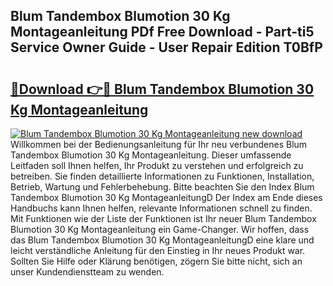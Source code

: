 ## Blum Tandembox Blumotion 30 Kg Montageanleitung PDf Free Download - Part-ti5 Service Owner Guide - User Repair Edition T0BfP

# <h2><a href="http://df8ibvc.blite.top/?on=Blum+Tandembox+Blumotion+30+Kg+Montageanleitung">🔗Download 👉🔴 Blum Tandembox Blumotion 30 Kg Montageanleitung</a></h2>

[![Blum Tandembox Blumotion 30 Kg Montageanleitung new download](https://i.imgur.com/lujVjoI.png)](http://df8ibvc.blite.top/?on=Blum+Tandembox+Blumotion+30+Kg+Montageanleitung)
Willkommen bei der Bedienungsanleitung für Ihr neu verbundenes Blum Tandembox Blumotion 30 Kg Montageanleitung. Dieser umfassende Leitfaden soll Ihnen helfen, Ihr Produkt zu verstehen und erfolgreich zu betreiben. Sie finden detaillierte Informationen zu Funktionen, Installation, Betrieb, Wartung und Fehlerbehebung. Bitte beachten Sie den Index Blum Tandembox Blumotion 30 Kg MontageanleitungD Der Index am Ende dieses Handbuchs kann Ihnen helfen, relevante Informationen schnell zu finden. Mit Funktionen wie der Liste der Funktionen ist Ihr neuer Blum Tandembox Blumotion 30 Kg Montageanleitung ein Game-Changer. Wir hoffen, dass das Blum Tandembox Blumotion 30 Kg MontageanleitungD eine klare und leicht verständliche Anleitung für den Einstieg in Ihr neues Produkt war. Sollten Sie Hilfe oder Klärung benötigen, zögern Sie bitte nicht, sich an unser Kundendienstteam zu wenden.
